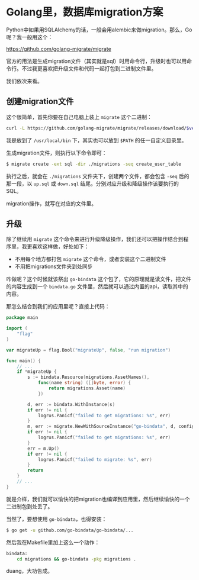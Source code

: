# Golang里，数据库migration方案

Python中如果用SQLAlchemy的话，一般会用alembic来做migration。那么，Go呢？我一般用这个：

https://github.com/golang-migrate/migrate

官方的用法是生成migration文件（其实就是sql）时用命令行，升级时也可以用命令行。不过我更喜欢把升级文件和代码一起打包到二进制文件里。

我们依次来看。

## 创建migration文件

这个很简单，首先你要在自己电脑上装上 `migrate` 这个二进制：

```bash
curl -L https://github.com/golang-migrate/migrate/releases/download/$version/migrate.$platform-amd64.tar.gz | tar xvz
```

我是放到了 `/usr/local/bin` 下，其实也可以放到 `$PATH` 的任一自定义目录里。

生成migration文件，则执行以下命令即可：

```bash
$ migrate create -ext sql -dir ./migrations -seq create_user_table
```

执行之后，就会在 `./migrations` 文件夹下，创建两个文件，都会包含 `-seq` 后的那一段，以 `up.sql` 或 `down.sql` 结尾。分别对应升级和降级操作该要执行的SQL。

migration操作，就写在对应的文件里。

## 升级

除了继续用 `migrate` 这个命令来进行升级降级操作，我们还可以把操作结合到程序里，我更喜欢这样做，好处如下：

- 不用每个地方都打包 `migrate` 这个命令，或者安装这个二进制文件
- 不用把migrations文件夹到处同步

咋做呢？这个时候就该祭出 `go-bindata` 这个包了，它的原理就是读文件，把文件的内容生成到一个 `bindata.go` 文件里，然后就可以通过内置的api，读取其中的内容。

那怎么结合到我们的应用里呢？直接上代码：

```go
package main

import (
    "flag"
)

var migrateUp = flag.Bool("migrateUp", false, "run migration")

func main() {
    // ...
	if *migrateUp {
		s := bindata.Resource(migrations.AssetNames(),
			func(name string) ([]byte, error) {
				return migrations.Asset(name)
			})

		d, err := bindata.WithInstance(s)
		if err != nil {
			logrus.Panicf("failed to get migrations: %s", err)
		}
		m, err := migrate.NewWithSourceInstance("go-bindata", d, config.MigrateDBURL)
		if err != nil {
			logrus.Panicf("failed to get migrations: %s", err)
		}
		err = m.Up()
		if err != nil {
			logrus.Panicf("failed to migrate: %s", err)
		}
		return
	}
    // ...
}
```

就是介样，我们就可以愉快的把migration也编译到应用里，然后继续愉快的一个二进制包到处丢了。

当然了，要想使用 `go-bindata`，也得安装：

```bash
$ go get -u github.com/go-bindata/go-bindata/...
```

然后我在Makefile里加上这么一个动作：

```bash
bindata:
	cd migrations && go-bindata -pkg migrations .
```

duang，大功告成。
